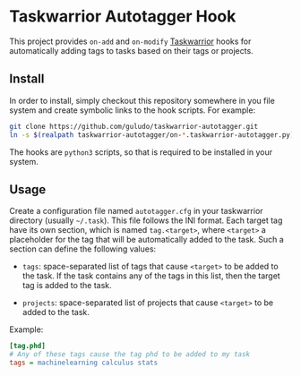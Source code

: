 # Taskwarrior Autotagger Hook

This project provides `on-add` and `on-modify`
[Taskwarrior](https://taskwarrior.org/) hooks for automatically adding tags to
tasks based on their tags or projects.


## Install

In order to install, simply checkout this repository somewhere in you file
system and create symbolic links to the hook scripts. For example:

```bash
git clone https://github.com/guludo/taskwarrior-autotagger.git
ln -s $(realpath taskwarrior-autotagger/on-*.taskwarrior-autotagger.py) ~/.task/hooks/
```

The hooks are `python3` scripts, so that is required to be installed in your
system.


## Usage

Create a configuration file named `autotagger.cfg` in your taskwarrior
directory (usually `~/.task`). This file follows the INI format. Each target
tag have its own section, which is named `tag.<target>`, where `<target>` a
placeholder for the tag that will be automatically added to the task. Such a
section can define the following values:

- `tags`: space-separated list of tags that cause `<target>` to be added to the
  task. If the task contains any of the tags in this list, then the target tag
  is added to the task.

- `projects`: space-separated list of projects that cause `<target>` to be
  added to the task.

Example:

```ini
[tag.phd]
# Any of these tags cause the tag phd to be added to my task
tags = machinelearning calculus stats
```
